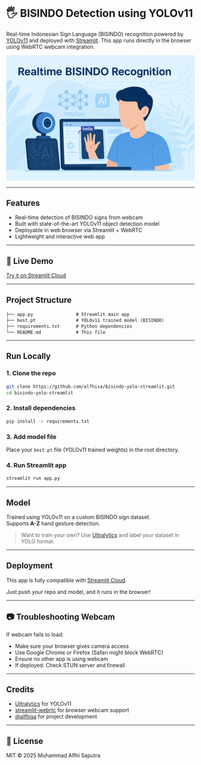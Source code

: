 # 🖐️ BISINDO Detection using YOLOv11

Real-time Indonesian Sign Language (BISINDO) recognition powered by [YOLOv11](https://github.com/ultralytics/ultralytics) and deployed with [Streamlit](https://streamlit.io/). This app runs directly in the browser using WebRTC webcam integration.

![YOLOv11 BISINDO Detection](https://github.com/alfhisa/bisindo-yolo-streamlit/raw/main/bisindo-img-2.png)

---

## Features

-  Real-time detection of BISINDO signs from webcam
-  Built with state-of-the-art YOLOv11 object detection model
-  Deployable in web browser via Streamlit + WebRTC
-  Lightweight and interactive web app

---

## 🚀 Live Demo
 [Try it on Streamlit Cloud](https://bisindo-yolo.streamlit.app/)  

---

## Project Structure

```
├── app.py                # Streamlit main app
├── best.pt               # YOLOv11 trained model (BISINDO)
├── requirements.txt      # Python dependencies
└── README.md             # This file
```

---

## Run Locally

### 1. Clone the repo

```bash
git clone https://github.com/alfhisa/bisindo-yolo-streamlit.git
cd bisindo-yolo-streamlit
```

### 2. Install dependencies

```bash
pip install -r requirements.txt
```

### 3. Add model file

Place your `best.pt` file (YOLOv11 trained weights) in the root directory.

### 4. Run Streamlit app

```bash
streamlit run app.py
```

---

## Model

Trained using YOLOv11 on a custom BISINDO sign dataset.  
Supports **A-Z** hand gesture detection.

> Want to train your own? Use [Ultralytics](https://docs.ultralytics.com) and label your dataset in YOLO format.

---

## Deployment

This app is fully compatible with [Streamlit Cloud](https://streamlit.io/cloud).

Just push your repo and model, and it runs in the browser!

---

## 📷 Troubleshooting Webcam

If webcam fails to load:
- Make sure your browser gives camera access
- Use Google Chrome or Firefox (Safari might block WebRTC)
- Ensure no other app is using webcam
- If deployed: Check STUN server and firewall

---

## Credits

- [Ultralytics](https://github.com/ultralytics/ultralytics) for YOLOv11
- [streamlit-webrtc](https://github.com/whitphx/streamlit-webrtc) for browser webcam support
- [@alfhisa](https://github.com/alfhisa) for project development

---

## 📄 License

MIT © 2025 Muhammad Alfhi Saputra
